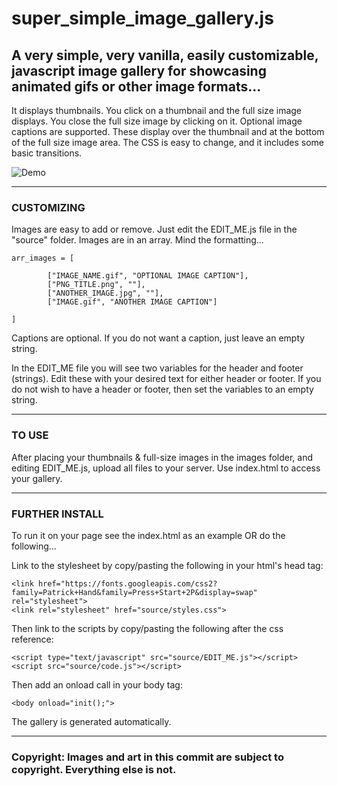 # super_simple_image_gallery.js
 A very simple, very vanilla, easily customizable, javascript image gallery for showcasing animated gifs or other image formats...
---

It displays thumbnails. You click on a thumbnail and the full size image displays. You close the full size image by clicking on it.
Optional image captions are supported. These display over the thumbnail and at the bottom of the full size image area.
The CSS is easy to change, and it includes some basic transitions.

![Demo](http://unicornycopia.com/artdump/demo.png)

---

### CUSTOMIZING

Images are easy to add or remove. Just edit the EDIT_ME.js file in the "source" folder.
Images are in an array. Mind the formatting...

```
arr_images = [

		["IMAGE_NAME.gif", "OPTIONAL IMAGE CAPTION"], 
		["PNG_TITLE.png", ""], 
		["ANOTHER_IMAGE.jpg", ""], 
		["IMAGE.gif", "ANOTHER IMAGE CAPTION"]
		
]
```

Captions are optional. If you do not want a caption, just leave an empty string.

In the EDIT_ME file you will see two variables for the header and footer (strings). Edit these with your desired text for either header or footer. If you do not wish to have a header or footer, then set the variables to an empty string.

---

### TO USE

After placing your thumbnails & full-size images in the images folder, and editing EDIT_ME.js, upload all files to your server. Use index.html to access your gallery.

---

### FURTHER INSTALL

To run it on your page see the index.html as an example OR do the following...

Link to the stylesheet by copy/pasting the following in your html's head tag:

```
<link href="https://fonts.googleapis.com/css2?family=Patrick+Hand&family=Press+Start+2P&display=swap" rel="stylesheet">
<link rel="stylesheet" href="source/styles.css">
```

Then link to the scripts by copy/pasting the following after the css reference:

```
<script type="text/javascript" src="source/EDIT_ME.js"></script>
<script src="source/code.js"></script>
```

Then add an onload call in your body tag:

```
<body onload="init();">
```

The gallery is generated automatically.

---

### Copyright: Images and art in this commit are subject to copyright. Everything else is not.
